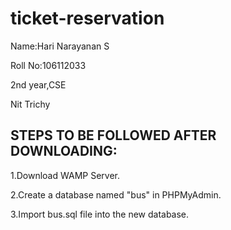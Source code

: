 ticket-reservation
==================
Name:Hari Narayanan S

Roll No:106112033

2nd year,CSE 

Nit Trichy

STEPS TO BE FOLLOWED AFTER DOWNLOADING:
--------------------------------------
  1.Download WAMP Server.
  
  2.Create a database named "bus" in PHPMyAdmin.

  3.Import bus.sql file into the new database.

